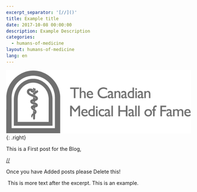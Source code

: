 ```yaml
---
excerpt_separator: '[//]()'
title: Example title
date: 2017-10-08 00:00:00
description: Example Description
categories:
  - humans-of-medicine
layout: humans-of-medicine
lang: en
---
```



![](/images/news-images/CMHF.png){: .right}

This is a First post for the Blog,

[//]()

Once you have Added posts please Delete this!

&nbsp;This is more text after the excerpt. This is an example.